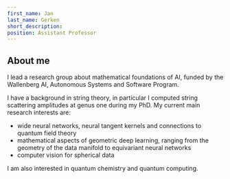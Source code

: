 ```yaml
---
first_name: Jan
last_name: Gerken
short_description:
position: Assistant Professor
---
```


## About me

I lead a research group about mathematical foundations of AI, funded by the Wallenberg AI, Autonomous Systems and Software Program.

I have a background in string theory, in particular I computed string scattering amplitudes at genus one during my PhD. My current main research interests are:
- wide neural networks, neural tangent kernels and connections to quantum field theory
- mathematical aspects of geometric deep learning, ranging from the geometry of the data manifold to equivariant neural networks
- computer vision for spherical data

I am also interested in quantum chemistry and quantum computing.
